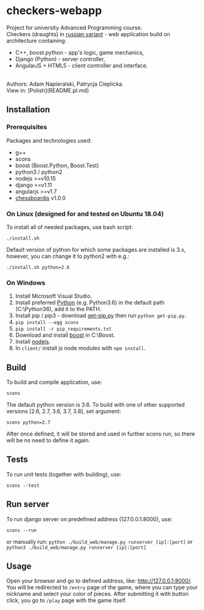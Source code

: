 # checkers-webapp
Project for university Advanced Programming course.<br>
Checkers (draughts) in [russian variant](https://en.wikipedia.org/wiki/Russian_draughts) - web application build on architecture containing:
- C++, boost.python - app's logic, game mechanics,
- Django (Python) - server controller,
- AngularJS + HTML5 - client controller and interface.
<br>
Authors: Adam Napieralski, Patrycja Cieplicka.<br>
View in: [Polish](README.pl.md)


## Installation

### Prerequisites
Packages and technologies used:
- g++
- scons
- boost (Boost.Python, Boost.Test)
- python3 / python2
- nodejs >=v10.15
- django >=v1.11
- angularjs >=v1.7
- [chessboardjs](https://chessboardjs.com/) v1.0.0

### On Linux (designed for and tested on Ubuntu 18.04)
To install all of needed packages, use bash script:
```
./install.sh
```
Default version of python for which some packages are installed is 3.x, however, you can change it to python2 with e.g.:
```
./install.sh python=2.6
```
### On Windows
1. Install Microsoft Visual Studio.
2. Install preferred [Python](https://www.python.org/download/releases/) (e.g. Python3.6) in the default path (C:\Python36\), add it to the PATH.
3. Install pip / pip3 - download [get-pip.py](https://bootstrap.pypa.io/get-pip.py) then run `python get-pip.py`.
4. `pip install --egg scons`
5. `pip install -r pip_requirements.txt`
6. Download and install [boost](http://www.boost.org) in C:\Boost\.
7. Install [nodejs](http://nodejs.org/download/).
8. In `client/` install js node modules with `npm install`.

## Build
To build and compile application, use:
```
scons
```
The default python version is 3.6. To build with one of other supported versions [2.6, 2.7, 3.6, 3.7, 3.8], set argument:
```
scons python=2.7
```
After once defined, it will be stored and used in further scons run, so there will be no need to define it again.
## Tests
To run unit tests (together with building), use:
```
scons --test
```
## Run server
To run django server on predefined address (127.0.0.1:8000), use:
```
scons --run
```
or manually run: `python ./build_web/manage.py runserver [ip]:[port]` or `python3 ./build_web/manage.py runserver [ip]:[port]`
## Usage
Open your browser and go to defined address, like: http://127.0.0.1:8000/. You will be redirected to `/entry` page of the game, where you can type your nickname and select your color of pieces. After submitting it with button click, you go to `/play` page with the game itself.
